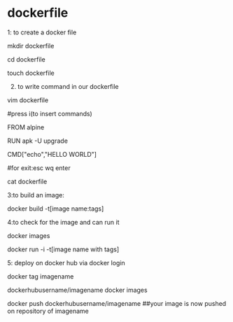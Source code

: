 # dockerfile


1: to create a docker file


mkdir dockerfile

cd dockerfile

touch dockerfile

2. to write command in our dockerfile


vim dockerfile

#press i(to insert commands)

FROM alpine

RUN apk -U upgrade

CMD["echo","HELLO WORLD"]

#for exit:esc wq enter

cat dockerfile

3:to build an image:

docker build -t[image name:tags]

4:to check for the image and can run it

docker images

docker run -i -t[image name with tags]

5: deploy on docker hub via docker login

docker tag imagename

dockerhubusername/imagename docker images

docker push dockerhubusername/imagename
##your image is now pushed on repository of imagename
